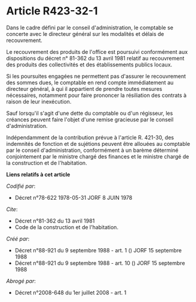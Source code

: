 # Article R423-32-1

Dans le cadre défini par le conseil d'administration, le comptable se concerte avec le directeur général sur les modalités et
délais de recouvrement.

Le recouvrement des produits de l'office est poursuivi conformément aux dispositions du décret n° 81-362 du 13 avril 1981
relatif au recouvrement des produits des collectivités et des établissements publics locaux.

Si les poursuites engagées ne permettent pas d'assurer le recouvrement des sommes dues, le comptable en rend compte
immédiatement au directeur général, à qui il appartient de prendre toutes mesures nécessaires, notamment pour faire prononcer
la résiliation des contrats à raison de leur inexécution.

Sauf lorsqu'il s'agit d'une dette du comptable ou d'un régisseur, les créances peuvent faire l'objet d'une remise gracieuse
par le conseil d'administration.

Indépendamment de la contribution prévue à l'article R. 421-30, des indemnités de fonction et de sujétions peuvent être
allouées au comptable par le conseil d'administration, conformément à un barème déterminé conjointement par le ministre
chargé des finances et le ministre chargé de la construction et de l'habitation.

**Liens relatifs à cet article**

_Codifié par_:

  - Décret n°78-622 1978-05-31 JORF 8 JUIN 1978

_Cite_:

  - Décret n°81-362 du 13 avril 1981
  - Code de la construction et de l'habitation.

_Créé par_:

  - Décret n°88-921 du 9 septembre 1988 - art. 1 () JORF 15 septembre 1988
  - Décret n°88-921 du 9 septembre 1988 - art. 10 () JORF 15 septembre 1988

_Abrogé par_:

  - Décret n°2008-648 du 1er juillet 2008 - art. 1
